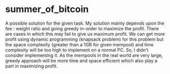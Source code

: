 # summer_of_bitcoin

A possible solution for the given task.
My solution mainly depends upon the fee : weight ratio and going greedy in-order to maximize the profit.
There are cases in which this may fail to give us maximum profit. 
We can get more profit using dynamic programming (knapsack problem) for this problem but the space complexity (greater than a 1GB for given mempool) and time complexity will be too high to implement on a normal PC. So, I didn't consider implementing it.
As the mempools in the real world are very large, greedy approach will be more time and space efficient which also play a part in maximizing profit.  
